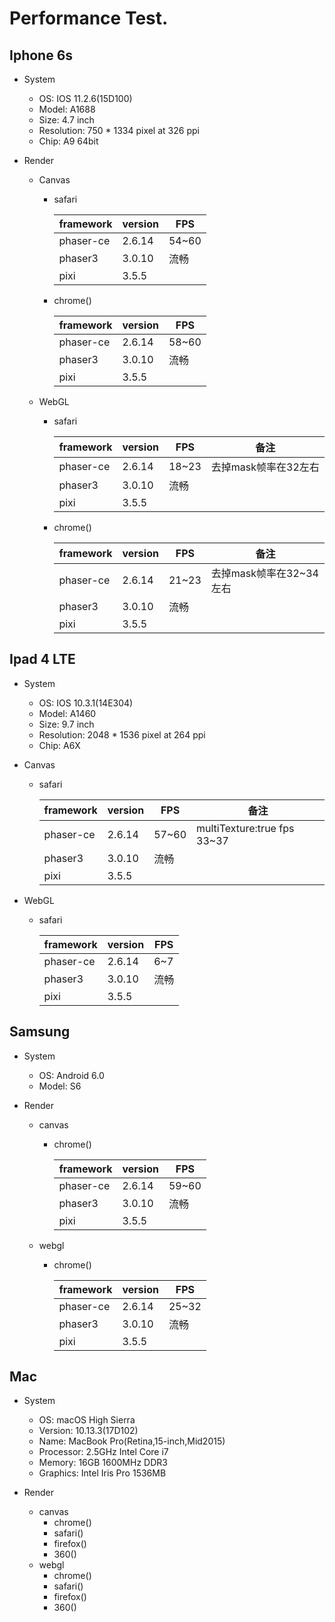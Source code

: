 # Performance Test.

## Iphone 6s
* System
	* OS: IOS 11.2.6(15D100)
	* Model: A1688
	* Size: 4.7 inch
	* Resolution: 750 * 1334 pixel at 326 ppi
	* Chip: A9 64bit

* Render
	* Canvas
		* safari
		
			| framework | version  |   FPS   |
			|:--------- | -------- | ------- |
			| phaser-ce | 2.6.14   |  54~60  |
			| phaser3   | 3.0.10   | 流畅 |
			| pixi      | 3.5.5    |      |
		
		* chrome()

			| framework | version  |   FPS   |
			|:--------- | -------- | ------- |
			| phaser-ce | 2.6.14   | 58~60   |
			| phaser3   | 3.0.10   | 流畅 |
			| pixi      | 3.5.5    |       |
		
	* WebGL
		* safari

			| framework | version  |   FPS   | 备注 |
			|:--------- | -------- | ------- |---------- |
			| phaser-ce | 2.6.14   | 18~23   | 去掉mask帧率在32左右 |
			| phaser3   | 3.0.10 | 流畅 |  |
			| pixi      | 3.5.5    |      |  |
		
		* chrome()

			| framework | version  |   FPS   | 备注 |
			|:--------- | -------- | ------- |---------- |
			| phaser-ce | 2.6.14   | 21~23   | 去掉mask帧率在32~34左右 |
			| phaser3   | 3.0.10   | 流畅 |  |
			| pixi      | 3.5.5    |      |  |

## Ipad 4 LTE
* System
	* OS: IOS 10.3.1(14E304)
	* Model: A1460
	* Size: 9.7 inch
	* Resolution: 2048 * 1536 pixel at 264 ppi
	* Chip: A6X

* Canvas
  * safari

    | framework | version  |   FPS   | 备注     |
    |:--------- | -------- | ------- | ------- |
    | phaser-ce | 2.6.14   |  57~60  | multiTexture:true fps 33~37 |
    | phaser3   | 3.0.10   | 流畅 ||
    | pixi      | 3.5.5    |      ||

* WebGL
  * safari

    | framework | version  |   FPS   |
    |:--------- | -------- | ------- |
    | phaser-ce | 2.6.14   | 6~7   |
    | phaser3   | 3.0.10   | 流畅 |
    | pixi      | 3.5.5    |      |



## Samsung 
* System
	* OS: Android 6.0
	* Model: S6


* Render
	* canvas
		* chrome()		

			| framework | version  |  FPS  |
			|:--------- | -------- | ----- |
			| phaser-ce | 2.6.14   | 59~60 |
			| phaser3   | 3.0.10   | 流畅 |
			| pixi      | 3.5.5    |   |

	* webgl
		* chrome()

			| framework | version  |  FPS  |
			|:--------- | -------- | ----- |
			| phaser-ce | 2.6.14   | 25~32 |
			| phaser3   | 3.0.10   | 流畅 |
			| pixi      | 3.5.5    |   |

## Mac
* System
	* OS: macOS High Sierra
	* Version: 10.13.3(17D102)
	* Name: MacBook Pro(Retina,15-inch,Mid2015)
	* Processor: 2.5GHz Intel Core i7
	* Memory: 16GB 1600MHz DDR3
	* Graphics: Intel Iris Pro 1536MB

* Render
	* canvas
		* chrome()
		* safari()
		* firefox()
		* 360()
	* webgl
		* chrome()
		* safari()
		* firefox()
		* 360()
